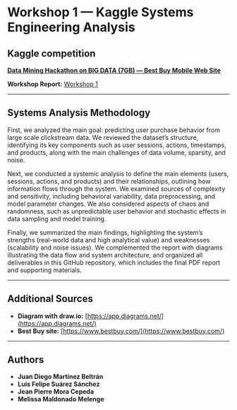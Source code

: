 # Workshop 1 — Kaggle Systems Engineering Analysis

## Kaggle competition
**[Data Mining Hackathon on BIG DATA (7GB) — Best Buy Mobile Web Site](https://www.kaggle.com/competitions/acm-sf-chapter-hackathon-big/overview)**  


 **Workshop Report:** [Workshop 1](https://github.com/MelisaMelenge/Data-Mining-Hackathon-on-BIG-DATA-7GB-Best-Buy-mobile-web-site/blob/main/Workshop%201/Workshop1.pdf)

---

##  Systems Analysis Methodology
First, we analyzed the main goal: predicting user purchase behavior from large scale clickstream data. We reviewed the dataset’s structure, identifying its key components such as user sessions, actions, timestamps, and products, along with the main challenges of data volume, sparsity, and noise.

Next, we conducted a systemic analysis to define the main elements (users, sessions, actions, and products) and their relationships, outlining how information flows through the system. We examined sources of complexity and sensitivity, including behavioral variability, data preprocessing, and model parameter changes. We also considered aspects of chaos and randomness, such as unpredictable user behavior and stochastic effects in data sampling and model training.

Finally, we summarized the main findings, highlighting the system’s strengths (real-world data and high analytical value) and weaknesses (scalability and noise issues). We complemented the report with diagrams illustrating the data flow and system architecture, and organized all deliverables in this GitHub repository, which includes the final PDF report and supporting materials.

---

## Additional Sources
- **Diagram with draw.io:** [https://app.diagrams.net/](https://app.diagrams.net/)
-  **Best Buy site:** [https://www.bestbuy.com/](https://www.bestbuy.com/)

---

## Authors
- **Juan Diego Martínez Beltrán**  
- **Luis Felipe Suárez Sánchez**  
- **Jean Pierre Mora Cepeda**  
- **Melissa Maldonado Melenge**
